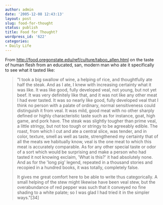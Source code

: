 ```yaml
---
author: admin
date: '2005-12-08 12:43:13'
layout: post
slug: food-for-thought
status: publish
title: Food for Thought?
wordpress_id: '622'
categories:
- Daily Life
---
```

From <a href="http://food.oregonstate.edu/ref/culture/taboo_allen.html">http://food.oregonstate.edu/ref/culture/taboo_allen.html</a> on the taste of human flesh from an educated, san, modern man who ate it specifically to see what it tasted like:
<blockquote>"I took a big swallow of wine, a helping of rice, and thoughtfully ate half the steak. And as I ate, I knew with increasing certainty what it was like. It was like good, fully developed veal, not young, but not yet beef. It was very definitely like that, and it was not like any other meat I had ever tasted. It was so nearly like good, fully developed veal that I think no person with a palate of ordinary, normal sensitiveness could distinguish it from veal. It was mild, good meat with no other sharply defined or highly characteristic taste such as for instance, goat, high game, and pork have. The steak was slightly tougher than prime veal, a little stringy, but not too tough or stringy to be agreeably edible. The roast, from which I cut and ate a central slice, was tender, and in color, texture, smell as well as taste, strengthened my certainty that of all the meats we habitually know, veal is the one meat to which this meat is accurately comparable. As for any other special taste or odor of a sort which would be surprising and make a person who had tasted it not knowing exclaim, 'What is this?' it had absolutely none. And as for the 'long pig' legend, repeated in a thousand stories and recopied in a hundred books, it was totally, completely false.

It gives me great comfort here to be able to write thus categorically. A small helping of the stew might likewise have been veal stew, but the overabundance of red pepper was such that it conveyed no fine shading to a white palate; so I was glad I had tried it in the simpler ways."[34]</blockquote>
